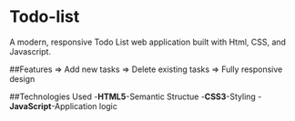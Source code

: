 # Todo-list

A modern, responsive Todo List web application built with Html, CSS, and Javascript.

##Features
=> Add new tasks
=> Delete existing tasks
=> Fully responsive design

##Technologies Used -**HTML5**-Semantic Structue -**CSS3**-Styling -**JavaScript**-Application logic
